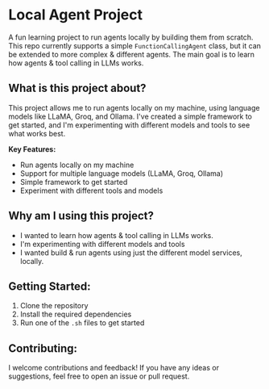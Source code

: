 
 **Local Agent Project**
=======================

A fun learning project to run agents locally by building them from scratch.
This repo currently supports a simple `FunctionCallingAgent` class, but it can be extended to more complex & different agents. The main goal is to learn how agents & tool calling in LLMs works.

**What is this project about?**
-----------------------------

This project allows me to run agents locally on my machine, using language models like LLaMA, Groq, and Ollama. I've created a simple framework to get started, and I'm experimenting with different models and tools to see what works best.

**Key Features:**

* Run agents locally on my machine
* Support for multiple language models (LLaMA, Groq, Ollama)
* Simple framework to get started
* Experiment with different tools and models

**Why am I using this project?**
---------------------------------

* I wanted to learn how agents & tool calling in LLMs works.
* I'm experimenting with different models and tools
* I wanted build & run agents using just the different model services, locally.

**Getting Started:**
-------------------

1. Clone the repository
2. Install the required dependencies
3. Run one of the `.sh` files to get started

**Contributing:**
----------------

I welcome contributions and feedback! If you have any ideas or suggestions, feel free to open an issue or pull request.
